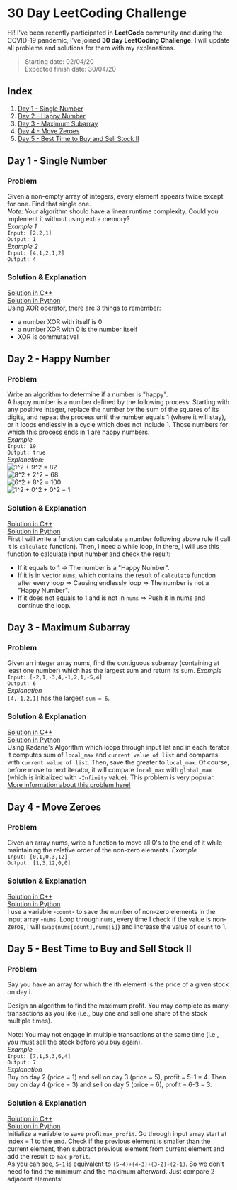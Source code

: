 
# 30 Day LeetCoding Challenge
Hi! I've been recently participated in **LeetCode** community and during the COVID-19 pandemic, I've joined **30 day LeetCoding Challenge**. I will update all problems and solutions for them with my explanations.
> Starting date: 02/04/20  
> Expected finish date: 30/04/20
## Index
1. [Day 1 - Single Number](#day1)
2. [Day 2 - Happy Number](#day2)
3. [Day 3 - Maximum Subarray](#day3)
4. [Day 4 - Move Zeroes](#day4)
5. [ Day 5 - Best Time to Buy and Sell Stock II](#day5)
## Day 1 - Single Number<a name="day1"></a>

### Problem
Given a non-empty array of integers, every element appears twice except for one. Find that single one.<br />
*Note:*
Your algorithm should have a linear runtime complexity. Could you implement it without using extra memory?<br />
*Example 1*  
	`Input: [2,2,1]`  
	`Output: 1`  
*Example 2*  
	`Input: [4,1,2,1,2]`  
	`Output: 4`
### Solution & Explanation
[Solution in C++](https://github.com/hungdodang/cp-code/blob/master/30-Day%20LeetCoding%20Challenge/Day%201%20-%20Single%20Number.cpp) <br />
[Solution in Python](https://github.com/hungdodang/cp-code/blob/master/30-Day%20LeetCoding%20Challenge/Python/Day%201%20-%20Single%20Number.py) <br />
Using XOR operator, there are 3 things to remember:
- a number XOR with itself is 0
- a number XOR with 0 is the number itself
- XOR is commutative!
## Day 2 - Happy Number<a name="day2"></a>
### Problem
Write an algorithm to determine if a number is "happy".<br />
A happy number is a number defined by the following process: Starting with any positive integer, replace the number by the sum of the squares of its digits, and repeat the process until the number equals 1 (where it will stay), or it loops endlessly in a cycle which does not include 1. Those numbers for which this process ends in 1 are happy numbers.<br />
*Example*  
`Input: 19`  
`Output: true`  
*Explanation:*  
![$1^2 + 9^2 = 82$](https://render.githubusercontent.com/render/math?math=%241%5E2%20%2B%209%5E2%20%3D%2082%24)  
![$8^2 + 2^2 = 68$](https://render.githubusercontent.com/render/math?math=%248%5E2%20%2B%202%5E2%20%3D%2068%24)  
![$6^2 + 8^2 = 100$](https://render.githubusercontent.com/render/math?math=%246%5E2%20%2B%208%5E2%20%3D%20100%24)  
![$1^2 + 0^2 + 0^2 = 1$](https://render.githubusercontent.com/render/math?math=%241%5E2%20%2B%200%5E2%20%2B%200%5E2%20%3D%201%24)
### Solution & Explanation
[Solution in C++](https://github.com/hungdodang/cp-code/blob/master/30-Day%20LeetCoding%20Challenge/Day%202%20-%20Happy%20Number.cpp) <br />
[Solution in Python](https://github.com/hungdodang/cp-code/blob/master/30-Day%20LeetCoding%20Challenge/Python/Day%202%20-%20Happy%20Number.py) <br />
First I will write a function can calculate a number following above rule (I call it is `calculate` function). Then, I need a while loop, in there, I will use this function to calculate input number and check the result:
- If it equals to 1 => The number is a "Happy Number".
- If it is in vector `nums`, which contains the result of `calculate` function after every loop => Causing endlessly loop => The number is not a "Happy Number".
- If it does not equals to 1 and is not in `nums` => Push it in nums and continue the loop.

## Day 3 - Maximum Subarray<a name="day3"></a>
### Problem
Given an integer array nums, find the contiguous subarray (containing at least one number) which has the largest sum and return its sum.
*Example*  
`Input: [-2,1,-3,4,-1,2,1,-5,4]`  
`Output: 6`  
*Explanation*  
`[4,-1,2,1]` has the largest `sum = 6`.
### Solution & Explanation
[Solution in C++](https://github.com/hungdodang/cp-code/blob/master/30-Day%20LeetCoding%20Challenge/C%2B%2B/Day%203%20-%20Maximum%20Subarray.cpp)  
[Solution in Python](https://github.com/hungdodang/cp-code/blob/master/30-Day%20LeetCoding%20Challenge/Python/Day%203%20-%20Maximum%20Subarray.py)  
Using Kadane's Algorithm which loops through input list and in each iterator it computes sum of `local_max` and `current value of list` and compares with `current value of list`. Then, save the greater to `local_max`. Of course, before move to next iterator, it will compare `local_max` with `global_max` (which is initialized with `-Infinity` value). This problem is very popular. [More information about this problem here!](https://en.wikipedia.org/wiki/Maximum_subarray_problem)

## Day 4 - Move Zeroes<a name="day4"></a>
### Problem
Given an array nums, write a function to move all 0's to the end of it while maintaining the relative order of the non-zero elements.
*Example*  
`Input: [0,1,0,3,12]`  
`Output: [1,3,12,0,0]`  
### Solution & Explanation
[Solution in C++](https://github.com/hungdodang/cp-code/blob/master/30-Day%20LeetCoding%20Challenge/C%2B%2B/Day%204%20-%20Move%20Zeroes.cpp)  
[Solution in Python](https://github.com/hungdodang/cp-code/blob/master/30-Day%20LeetCoding%20Challenge/Python/Day%204%20-%20Move%20Zeroes.py)  
I use a variable -`count`- to save the number of non-zero elements in the input array -`nums`. Loop through `nums`, every time I check if the value is non-zeros, I will `swap(nums[count],nums[i]`) and increase the value of `count` to 1.

## Day 5 - Best Time to Buy and Sell Stock II<a name="day5"></a>
### Problem
Say you have an array for which the ith element is the price of a given stock on day i.

Design an algorithm to find the maximum profit. You may complete as many transactions as you like (i.e., buy one and sell one share of the stock multiple times).

Note: You may not engage in multiple transactions at the same time (i.e., you must sell the stock before you buy again).  
*Example*  
`Input: [7,1,5,3,6,4]`  
`Output: 7`  
*Explanation*  
Buy on day 2 (price = 1) and sell on day 3 (price = 5), profit = 5-1 = 4. Then buy on day 4 (price = 3) and sell on day 5 (price = 6), profit = 6-3 = 3.
### Solution & Explanation
[Solution in C++](https://github.com/hungdodang/cp-code/blob/master/30-Day%20LeetCoding%20Challenge/C%2B%2B/Day%205%20-%20Best%20Time%20to%20Buy%20and%20Sell%20Stock%20II.cpp)  
[Solution in Python](https://github.com/hungdodang/cp-code/blob/master/30-Day%20LeetCoding%20Challenge/Python/Day%205%20-%20Best%20Time%20to%20Buy%20and%20Sell%20Stock%20II.py)  
Initialize a variable to save profit `max_profit`. Go through input array start at index = 1 to the end. Check if the previous element is smaller than the current element, then subtract previous element from current element and add the result to `max_profit`.  
As you can see, `5-1` is equivalent to `(5-4)+(4-3)+(3-2)+(2-1)`. So we don't need to find the minimum and the maximum afterward. Just compare 2 adjacent elements!  